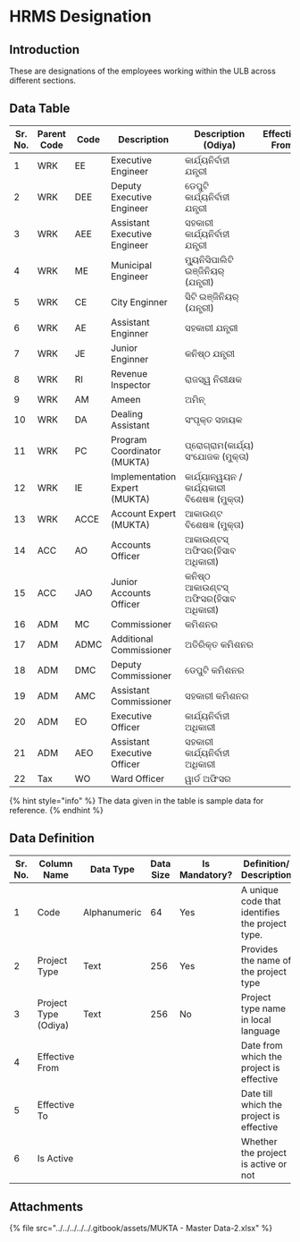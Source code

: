 # HRMS Designation

## Introduction

These are designations of the employees working within the ULB across different sections.

## Data Table

| Sr. No. | Parent Code | Code | Description                   | Description (Odiya)                          | Effective From | Effective To | Is Active |
| ------- | ----------- | ---- | ----------------------------- | -------------------------------------------- | -------------- | ------------ | --------- |
| 1       | WRK         | EE   | Executive Engineer            | କାର୍ଯ୍ୟନିର୍ବାହୀ ଯନ୍ତ୍ରୀ                      |                |              |           |
| 2       | WRK         | DEE  | Deputy Executive Engineer     | ଡେପୁଟି କାର୍ଯ୍ୟନିର୍ବାହୀ ଯନ୍ତ୍ରୀ               |                |              |           |
| 3       | WRK         | AEE  | Assistant Executive Engineer  | ସହକାରୀ କାର୍ଯ୍ୟନିର୍ବାହୀ ଯନ୍ତ୍ରୀ               |                |              |           |
| 4       | WRK         | ME   | Municipal Engineer            | ମ୍ୟୁନିସିପାଲିଟି ଇଞ୍ଜିନିୟର୍ (ଯନ୍ତ୍ରୀ)          |                |              |           |
| 5       | WRK         | CE   | City Enginner                 | ସିଟି ଇଞ୍ଜିନିୟର୍ (ଯନ୍ତ୍ରୀ)                    |                |              |           |
| 6       | WRK         | AE   | Assistant Enginner            | ସହକାରୀ ଯନ୍ତ୍ରୀ                               |                |              |           |
| 7       | WRK         | JE   | Junior Enginner               | କନିଷ୍ଠ ଯନ୍ତ୍ରୀ                               |                |              |           |
| 8       | WRK         | RI   | Revenue Inspector             | ରାଜସ୍ୱ ନିରୀକ୍ଷକ                              |                |              |           |
| 9       | WRK         | AM   | Ameen                         | ଅମିନ୍                                        |                |              |           |
| 10      | WRK         | DA   | Dealing Assistant             | ସଂପୃକ୍ତ ସହାୟକ                                |                |              |           |
| 11      | WRK         | PC   | Program Coordinator (MUKTA)   | ପ୍ରୋଗ୍ରାମ(କାର୍ଯ୍ୟ) ସଂଯୋଜକ (ମୁକ୍ତା)           |                |              |           |
| 12      | WRK         | IE   | Implementation Expert (MUKTA) | କାର୍ଯ୍ୟାନ୍ୱୟନ /କାର୍ଯ୍ୟକାରୀ ବିଶେଷଜ୍ଞ (ମୁକ୍ତା) |                |              |           |
| 13      | WRK         | ACCE | Account Expert (MUKTA)        | ଆକାଉଣ୍ଟ ବିଶେଷଜ୍ଞ (ମୁକ୍ତା)                    |                |              |           |
| 14      | ACC         | AO   | Accounts Officer              | ଆକାଉଣ୍ଟସ୍ ଅଫିସର(ହିସାବ ଅଧିକାରୀ)               |                |              |           |
| 15      | ACC         | JAO  | Junior Accounts Officer       | କନିଷ୍ଠ ଆକାଉଣ୍ଟସ୍ ଅଫିସର(ହିସାବ ଅଧିକାରୀ)        |                |              |           |
| 16      | ADM         | MC   | Commissioner                  | କମିଶନର                                       |                |              |           |
| 17      | ADM         | ADMC | Additional Commissioner       | ଅତିରିକ୍ତ କମିଶନର                              |                |              |           |
| 18      | ADM         | DMC  | Deputy Commissioner           | ଡେପୁଟି କମିଶନର                                |                |              |           |
| 19      | ADM         | AMC  | Assistant Commissioner        | ସହକାରୀ କମିଶନର                                |                |              |           |
| 20      | ADM         | EO   | Executive Officer             | କାର୍ଯ୍ୟନିର୍ବାହୀ ଅଧିକାରୀ                      |                |              |           |
| 21      | ADM         | AEO  | Assistant Executive Officer   | ସହକାରୀ କାର୍ଯ୍ୟନିର୍ବାହୀ ଅଧିକାରୀ               |                |              |           |
| 22      | Tax         | WO   | Ward Officer                  | ୱାର୍ଡ ଅଫିସର                                  |                |              |           |

{% hint style="info" %}
The data given in the table is sample data for reference.
{% endhint %}

## Data Definition

<table><thead><tr><th width="97">Sr. No.</th><th>Column Name</th><th>Data Type</th><th>Data Size</th><th>Is Mandatory?</th><th>Definition/ Description</th></tr></thead><tbody><tr><td>1</td><td>Code</td><td>Alphanumeric</td><td>64</td><td>Yes</td><td>A unique code that identifies the project type.</td></tr><tr><td>2</td><td>Project Type</td><td>Text</td><td>256</td><td>Yes</td><td>Provides the name of the project type </td></tr><tr><td>3</td><td>Project Type (Odiya)</td><td>Text</td><td>256</td><td>No</td><td>Project type name in local language</td></tr><tr><td>4</td><td>Effective From</td><td></td><td></td><td></td><td>Date from which the project is effective</td></tr><tr><td>5</td><td>Effective To</td><td></td><td></td><td></td><td>Date till which the project is effective</td></tr><tr><td>6</td><td>Is Active</td><td></td><td></td><td></td><td>Whether the project is active or not</td></tr></tbody></table>

## Attachments

{% file src="../../../../../.gitbook/assets/MUKTA - Master Data-2.xlsx" %}
